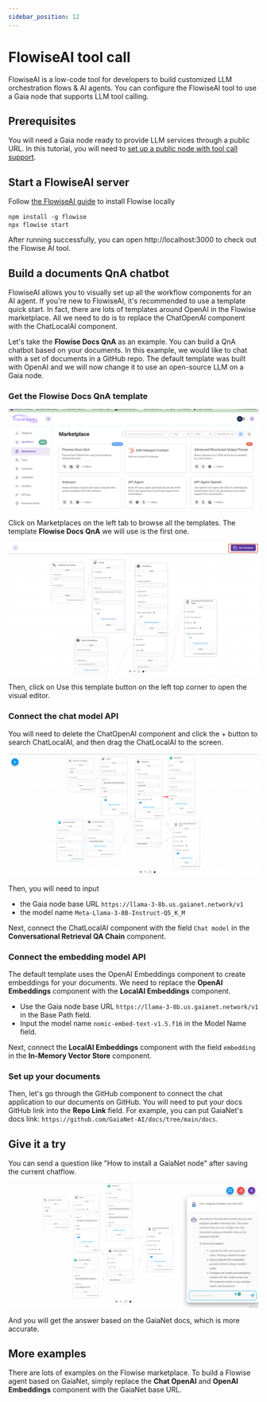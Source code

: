 ```yaml
---
sidebar_position: 12
---
```


# FlowiseAI tool call

FlowiseAI is a low-code tool for developers to build customized LLM orchestration flows & AI agents. You can configure the FlowiseAI tool to use a Gaia node that supports LLM tool calling.

## Prerequisites

You will need a Gaia node ready to provide LLM services through a public URL.
In this tutorial, you will need to [set up a public node with tool call support](https://github.com/GaiaNet-AI/node-configs/blob/main/mistral-0.3-7b-instruct-tool-call/README.md).

## Start a FlowiseAI server

Follow [the FlowiseAI guide](https://docs.flowiseai.com/getting-started) to install Flowise locally

```
npm install -g flowise
npx flowise start
```

After running successfully, you can open http://localhost:3000 to check out the Flowise AI tool.

## Build a documents QnA chatbot

FlowiseAI allows you to visually set up all the workflow components for an AI agent. If you're new to FlowiseAI, it's recommended to use a template quick start. In fact, there are lots of templates around OpenAI in the Flowise marketplace. All we need to do is to replace the ChatOpenAI component with the ChatLocalAI component.

Let's take the **Flowise Docs QnA** as an example. You can build a QnA chatbot based on your documents. In this example, we would like to chat with a set of documents in a GitHub repo. The default template was built with OpenAI and we will now change it to use an open-source LLM on a Gaia node. 

### Get the **Flowise Docs QnA** template

![](flowise-01.png)

Click on Marketplaces on the left tab to browse all the templates. The template **Flowise Docs QnA** we will use is the first one.

![](flowise-02.png)

Then, click on Use this template button on the left top corner to open the visual editor.

### Connect the chat model API

You will need to delete the ChatOpenAI component and click the + button to search ChatLocalAI, and then drag the ChatLocalAI to the screen.

![](flowise-03.png)

Then, you will need to input 

* the Gaia node base URL `https://llama-3-8b.us.gaianet.network/v1` 
* the model name `Meta-Llama-3-8B-Instruct-Q5_K_M`

Next, connect the ChatLocalAI component with the field `Chat model` in the **Conversational Retrieval QA Chain** component.

### Connect the embedding model API

The default template uses the OpenAI Embeddings component to create embeddings for your documents. We need to replace the **OpenAI Embeddings** component with the **LocalAI Embeddings** component.

* Use the Gaia node base URL `https://llama-3-8b.us.gaianet.network/v1` in the Base Path field.
* Input the model name `nomic-embed-text-v1.5.f16` in the Model Name field.

Next, connect the **LocalAI Embeddings** component with the field `embedding` in the **In-Memory Vector Store** component.

### Set up your documents

Then, let's go through the GitHub component to connect the chat application to our documents on GitHub. You will need to put your docs GitHub link into the **Repo Link** field. For example, you can put GaiaNet's docs link: `https://github.com/GaiaNet-AI/docs/tree/main/docs`.

## Give it a try

You can send a question like "How to install a GaiaNet node" after saving the current chatflow. 

![](flowise-04.png)

And you will get the answer based on the GaiaNet docs, which is more accurate.

## More examples

There are lots of examples on the Flowise marketplace. To build a Flowise agent based on GaiaNet, simply replace the **Chat OpenAI** and **OpenAI Embeddings** component with the GaiaNet base URL.
